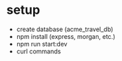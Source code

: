 # setup

- create database (acme_travel_db)
- npm install (express, morgan, etc.)
- npm run start:dev
- curl commands
